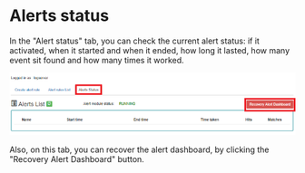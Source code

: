 Alerts status
=============

In the "Alert status" tab, you can check the current alert status: if
it activated, when it started and when it ended, how long it lasted,
how many event sit found and how many times it worked.

![](/./media/media/image95.png)

Also, on this tab, you can recover the alert dashboard, by clicking the "Recovery Alert Dashboard" button.
